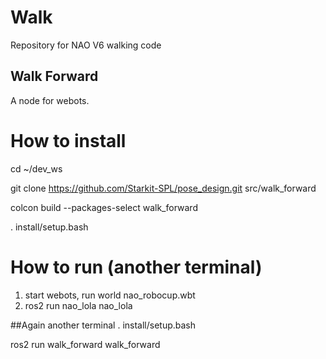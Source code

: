 # Walk
Repository for NAO V6 walking code

## Walk Forward

A node for webots. 

# How to install
cd ~/dev_ws

git clone https://github.com/Starkit-SPL/pose_design.git src/walk_forward

colcon build --packages-select walk_forward

. install/setup.bash

# How to run (another terminal)

1. start webots, run world nao_robocup.wbt
2. ros2 run nao_lola nao_lola

##Again another terminal
. install/setup.bash

ros2 run walk_forward walk_forward
